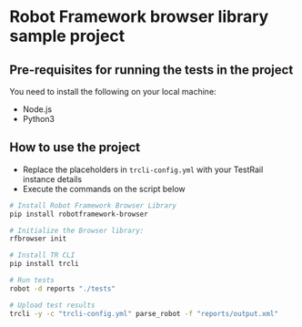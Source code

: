 # Robot Framework browser library sample project

## Pre-requisites for running the tests in the project

You need to install the following on your local machine:
- Node.js 
- Python3

## How to use the project

- Replace the placeholders in `trcli-config.yml` with your TestRail instance details
- Execute the commands on the script below

```sh
# Install Robot Framework Browser Library
pip install robotframework-browser

# Initialize the Browser library:
rfbrowser init

# Install TR CLI
pip install trcli

# Run tests
robot -d reports "./tests"

# Upload test results
trcli -y -c "trcli-config.yml" parse_robot -f "reports/output.xml"
```
